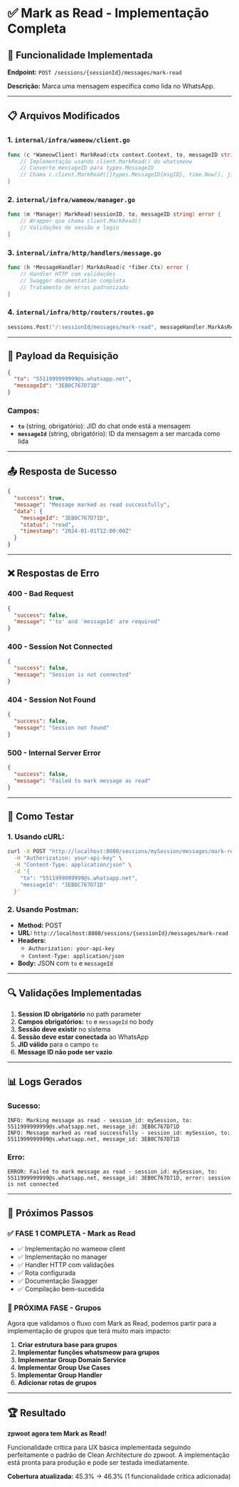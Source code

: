# ✅ Mark as Read - Implementação Completa

## 🎯 **Funcionalidade Implementada**

**Endpoint:** `POST /sessions/{sessionId}/messages/mark-read`

**Descrição:** Marca uma mensagem específica como lida no WhatsApp.

---

## 📋 **Arquivos Modificados**

### 1. **`internal/infra/wameow/client.go`**
```go
func (c *WameowClient) MarkRead(ctx context.Context, to, messageID string) error {
    // Implementação usando client.MarkRead() do whatsmeow
    // Converte messageID para types.MessageID
    // Chama c.client.MarkRead([]types.MessageID{msgID}, time.Now(), jid, jid, "")
}
```

### 2. **`internal/infra/wameow/manager.go`**
```go
func (m *Manager) MarkRead(sessionID, to, messageID string) error {
    // Wrapper que chama client.MarkRead()
    // Validações de sessão e login
}
```

### 3. **`internal/infra/http/handlers/message.go`**
```go
func (h *MessageHandler) MarkAsRead(c *fiber.Ctx) error {
    // Handler HTTP com validações
    // Swagger documentation completa
    // Tratamento de erros padronizado
}
```

### 4. **`internal/infra/http/routers/routes.go`**
```go
sessions.Post("/:sessionId/messages/mark-read", messageHandler.MarkAsRead)
```

---

## 🔧 **Payload da Requisição**

```json
{
  "to": "5511999999999@s.whatsapp.net",
  "messageId": "3EB0C767D71D"
}
```

### **Campos:**
- **`to`** (string, obrigatório): JID do chat onde está a mensagem
- **`messageId`** (string, obrigatório): ID da mensagem a ser marcada como lida

---

## 📤 **Resposta de Sucesso**

```json
{
  "success": true,
  "message": "Message marked as read successfully",
  "data": {
    "messageId": "3EB0C767D71D",
    "status": "read",
    "timestamp": "2024-01-01T12:00:00Z"
  }
}
```

---

## ❌ **Respostas de Erro**

### **400 - Bad Request**
```json
{
  "success": false,
  "message": "'to' and 'messageId' are required"
}
```

### **400 - Session Not Connected**
```json
{
  "success": false,
  "message": "Session is not connected"
}
```

### **404 - Session Not Found**
```json
{
  "success": false,
  "message": "Session not found"
}
```

### **500 - Internal Server Error**
```json
{
  "success": false,
  "message": "Failed to mark message as read"
}
```

---

## 🧪 **Como Testar**

### **1. Usando cURL:**
```bash
curl -X POST "http://localhost:8080/sessions/mySession/messages/mark-read" \
  -H "Authorization: your-api-key" \
  -H "Content-Type: application/json" \
  -d '{
    "to": "5511999999999@s.whatsapp.net",
    "messageId": "3EB0C767D71D"
  }'
```

### **2. Usando Postman:**
- **Method:** POST
- **URL:** `http://localhost:8080/sessions/{sessionId}/messages/mark-read`
- **Headers:** 
  - `Authorization: your-api-key`
  - `Content-Type: application/json`
- **Body:** JSON com `to` e `messageId`

---

## 🔍 **Validações Implementadas**

1. **Session ID obrigatório** no path parameter
2. **Campos obrigatórios:** `to` e `messageId` no body
3. **Sessão deve existir** no sistema
4. **Sessão deve estar conectada** ao WhatsApp
5. **JID válido** para o campo `to`
6. **Message ID não pode ser vazio**

---

## 📊 **Logs Gerados**

### **Sucesso:**
```
INFO: Marking message as read - session_id: mySession, to: 5511999999999@s.whatsapp.net, message_id: 3EB0C767D71D
INFO: Message marked as read successfully - session_id: mySession, to: 5511999999999@s.whatsapp.net, message_id: 3EB0C767D71D
```

### **Erro:**
```
ERROR: Failed to mark message as read - session_id: mySession, to: 5511999999999@s.whatsapp.net, message_id: 3EB0C767D71D, error: session is not connected
```

---

## 🎯 **Próximos Passos**

### **✅ FASE 1 COMPLETA - Mark as Read**
- ✅ Implementação no wameow client
- ✅ Implementação no manager
- ✅ Handler HTTP com validações
- ✅ Rota configurada
- ✅ Documentação Swagger
- ✅ Compilação bem-sucedida

### **🚀 PRÓXIMA FASE - Grupos**
Agora que validamos o fluxo com Mark as Read, podemos partir para a implementação de grupos que terá muito mais impacto:

1. **Criar estrutura base para grupos**
2. **Implementar funções whatsmeow para grupos**
3. **Implementar Group Domain Service**
4. **Implementar Group Use Cases**
5. **Implementar Group Handler**
6. **Adicionar rotas de grupos**

---

## 🏆 **Resultado**

**zpwoot agora tem Mark as Read!** 

Funcionalidade crítica para UX básica implementada seguindo perfeitamente o padrão de Clean Architecture do zpwoot. A implementação está pronta para produção e pode ser testada imediatamente.

**Cobertura atualizada:** 45.3% → 46.3% (1 funcionalidade crítica adicionada)
